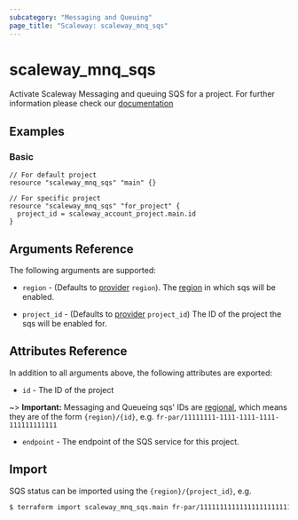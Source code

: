 ```yaml
---
subcategory: "Messaging and Queuing"
page_title: "Scaleway: scaleway_mnq_sqs"
---
```


# scaleway_mnq_sqs

Activate Scaleway Messaging and queuing SQS for a project.
For further information please check
our [documentation](https://www.scaleway.com/en/docs/serverless/messaging/reference-content/snssqs-overview/)

## Examples

### Basic

```hcl
// For default project
resource "scaleway_mnq_sqs" "main" {}

// For specific project
resource "scaleway_mnq_sqs" "for_project" {
  project_id = scaleway_account_project.main.id
}
```

## Arguments Reference

The following arguments are supported:


- `region` - (Defaults to [provider](../index.md#region) `region`). The [region](../guides/regions_and_zones.md#regions)
  in which sqs will be enabled.

- `project_id` - (Defaults to [provider](../index.md#project_id) `project_id`) The ID of the project the sqs will be enabled for.


## Attributes Reference

In addition to all arguments above, the following attributes are exported:

- `id` - The ID of the project

~> **Important:** Messaging and Queueing sqs' IDs are [regional](../guides/regions_and_zones.md#resource-ids), which means they are of the form `{region}/{id}`, e.g. `fr-par/11111111-1111-1111-1111-111111111111`

- `endpoint` - The endpoint of the SQS service for this project.

## Import

SQS status can be imported using the `{region}/{project_id}`, e.g.

```bash
$ terraform import scaleway_mnq_sqs.main fr-par/11111111111111111111111111111111
```
